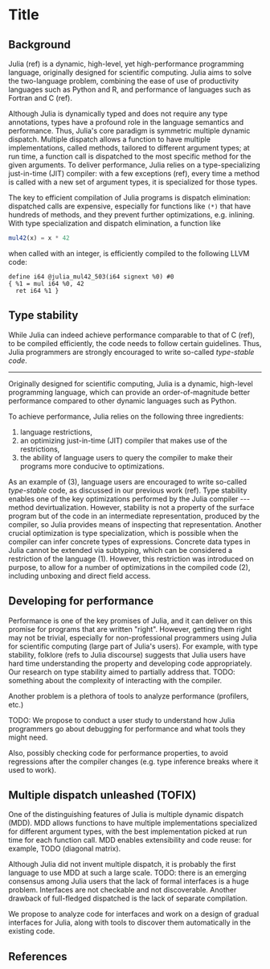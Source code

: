 # Title

## Background

Julia (ref) is a dynamic, high-level, yet high-performance programming language,
originally designed for scientific computing.
Julia aims to solve the two-language problem, combining the ease of use of
productivity languages such as Python and R, and performance of languages such
as Fortran and C (ref).

Although Julia is dynamically typed and does not require any type annotations,
types have a profound role in the language semantics and performance.
Thus, Julia's core paradigm is symmetric multiple dynamic dispatch.
Multiple dispatch allows a function to have multiple implementations, called
methods, tailored to different argument types; at run time, a function
call is dispatched to the most specific method for the given arguments.
To deliver performance, Julia relies on a type-specializing just-in-time (JIT)
compiler: with a few exceptions (ref), every time a method is called with a new
set of argument types, it is specialized for those types.

The key to efficient compilation of Julia programs is dispatch elimination:
dispatched calls are expensive, especially for functions like `(*)` that have
hundreds of methods, and they prevent further optimizations, e.g. inlining.
With type specialization and dispatch elimination, a function like
```julia
mul42(x) = x * 42
```
when called with an integer, is efficiently compiled to the following LLVM code:
```
define i64 @julia_mul42_503(i64 signext %0) #0
{ %1 = mul i64 %0, 42
  ret i64 %1 }
```

## Type stability

While Julia can indeed achieve performance comparable to that of C (ref),
to be compiled efficiently, the code needs to follow certain guidelines.
Thus, Julia programmers are strongly encouraged to write so-called
_type-stable code_.

---

Originally designed for scientific computing, Julia is a dynamic, high-level
programming language, which can provide an order-of-magnitude better performance
compared to other dynamic languages such as Python.

To achieve performance, Julia relies on the following three ingredients:

1. language restrictions,
1. an optimizing just-in-time (JIT) compiler that makes use of the restrictions,
1. the ability of language users to query the compiler to make their programs more
   conducive to optimizations. 

As an example of (3), language users are encouraged to write so-called
_type-stable_ code, as discussed in our previous work (ref). Type stability
enables one of the key optimizations performed by the Julia compiler --- method
devirtualization. However, stability is not a property of the surface program 
but of the code
in an intermediate representation, produced by the compiler, so Julia provides
means of inspecting that representation.
Another crucial optimization is type specialization, which is possible when the
compiler can infer concrete types of expressions. Concrete data types in Julia
cannot be extended via subtyping,
which can be considered a restriction of the language (1).
However, this restriction was introduced on purpose, to
allow for a number of optimizations in the compiled code (2), including unboxing
and direct field access.

## Developing for performance

Performance is one of the key promises of Julia, and it can deliver on this
promise for programs that are written "right".
However, getting them right may not be trivial, especially for non-professional
programmers using Julia for scientific computing (large part of Julia's users).
For example, with type stability, folklore (refs to Julia discourse) suggests
that Julia users have hard time understanding the property and developing code
appropriately.
Our research on type stability aimed to partially address that.
TODO: something about the complexity of interacting with the compiler.

Another problem is a plethora of tools to analyze performance (profilers, etc.)

TODO: We propose to conduct a user study to understand how Julia programmers go
about debugging for performance and what tools they might need.

Also, possibly checking code for performance properties, to avoid regressions
after the compiler changes (e.g. type inference breaks where it used to work).

## Multiple dispatch unleashed (TOFIX)

One of the distinguishing features of Julia is multiple dynamic dispatch (MDD).
MDD allows functions to have multiple implementations specialized for
different argument types, with the best implementation picked at run time for
each function call.
MDD enables extensibility and code reuse: for example, TODO (diagonal matrix).

Although Julia did not invent multiple dispatch, it is probably the first
language to use MDD at such a large scale.
TODO: there is an emerging consensus among Julia users that the lack of formal
interfaces is a huge problem. Interfaces are not checkable and not discoverable.
Another drawback of full-fledged dispatched is the lack of separate compilation.

We propose to analyze code for interfaces and work on a design of gradual
interfaces for Julia, along with tools to discover them automatically in the
existing code.

## References

[1]: https://docs.julialang.org/en/v1/manual/performance-tips/#Be-aware-of-when-Julia-avoids-specializing